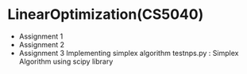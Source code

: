 # LinearOptimization(CS5040)
- Assignment 1
- Assignment 2
- Assignment 3 
Implementing simplex algorithm
testnps.py : Simplex Algorithm using scipy library
